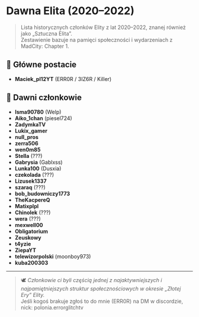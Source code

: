 # Dawna Elita (2020–2022)

> Lista historycznych członków Elity z lat 2020–2022, znanej również jako „Sztuczna Elita”.  
> Zestawienie bazuje na pamięci społeczności i wydarzeniach z MadCity: Chapter 1.

## 👑 Główne postacie

- **Maciek_pl12YT** (ERR0R / 3IZ6R / Killer)

## 💠 Dawni członkowie

- **Isma90780** (Welp)  
- **Aiko_1chan** (piesel724)  
- **ZadymkaTV**  
- **Lukix_gamer**  
- **null_pros**  
- **zerra506**  
- **wen0m85**  
- **Stella** (???)  
- **Gabrysia** (Gablxss)  
- **Lunka100** (Dusxia)  
- **czekolada** (???)  
- **Lizusek1337**  
- **szaraq** (???)  
- **bob_budowniczy1773**  
- **TheKacpereQ**  
- **Matixplpl**  
- **Chinolek** (???)  
- **wera** (???)  
- **mexwell00**  
- **Obligatorium**  
- **Zeuskowy**  
- **t4yzie**  
- **ZiepaYT**  
- **telewizorpolski** (moonboy973)  
- **kuba200303**

---

> 🕊️ *Członkowie ci byli częścią jednej z najaktywniejszych i najpamiętniejszych struktur społecznościowych w okresie „Złotej Ery” Elity.*  
> Jeśli kogoś brakuje zgłoś to do mnie (ERR0R) na DM w discordzie, nick: polonia.errorglitchtv

